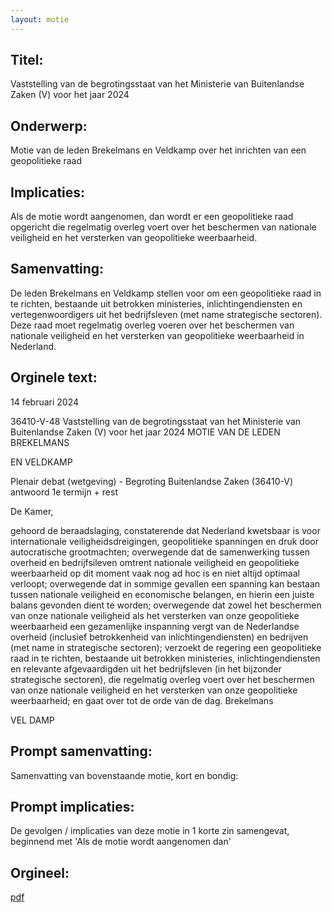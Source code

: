 ```yaml
---
layout: motie
---
```

## Titel:
Vaststelling van de begrotingsstaat van het Ministerie van Buitenlandse Zaken (V) voor het jaar 2024
## Onderwerp:
Motie van de leden Brekelmans en Veldkamp over het inrichten van een geopolitieke raad 
## Implicaties:
Als de motie wordt aangenomen, dan wordt er een geopolitieke raad opgericht die regelmatig overleg voert over het beschermen van nationale veiligheid en het versterken van geopolitieke weerbaarheid.
## Samenvatting:
De leden Brekelmans en Veldkamp stellen voor om een geopolitieke raad in te richten, bestaande uit betrokken ministeries, inlichtingendiensten en vertegenwoordigers uit het bedrijfsleven (met name strategische sectoren). Deze raad moet regelmatig overleg voeren over het beschermen van nationale veiligheid en het versterken van geopolitieke weerbaarheid in Nederland.
## Orginele text:


14 februari 2024

36410-V-48
Vaststelling van de begrotingsstaat van het Ministerie van Buitenlandse Zaken (V) voor het jaar 2024
MOTIE VAN DE LEDEN BREKELMANS

EN VELDKAMP

Plenair debat (wetgeving) - Begroting Buitenlandse Zaken (36410-V) antwoord 1e termijn + rest

De Kamer,

gehoord de beraadslaging,
constaterende dat Nederland kwetsbaar is voor internationale veiligheidsdreigingen, geopolitieke
spanningen en druk door autocratische grootmachten;
overwegende dat de samenwerking tussen overheid en bedrijfsileven omtrent nationale veiligheid en
geopolitieke weerbaarheid op dit moment vaak nog ad hoc is en niet altijd optimaal verloopt;
overwegende dat in sommige gevallen een spanning kan bestaan tussen nationale veiligheid en
economische belangen, en hierin een juiste balans gevonden dient te worden;
overwegende dat zowel het beschermen van onze nationale veiligheid als het versterken van onze
geopolitieke weerbaarheid een gezamenlijke inspanning vergt van de Nederlandse overheid (inclusief
betrokkenheid van inlichtingendiensten) en bedrijven (met name in strategische sectoren);
verzoekt de regering een geopolitieke raad in te richten, bestaande uit betrokken ministeries,
inlichtingendiensten en relevante afgevaardigden uit het bedrijfsleven (in het bijzonder strategische
sectoren), die regelmatig overleg voert over het beschermen van onze nationale veiligheid en het
versterken van onze geopolitieke weerbaarheid;
en gaat over tot de orde van de dag.
Brekelmans

VEL DAMP


## Prompt samenvatting:
Samenvatting van bovenstaande motie, kort en bondig:


## Prompt implicaties:
De gevolgen / implicaties van deze motie in 1 korte zin samengevat, beginnend met 'Als de motie wordt aangenomen dan' 

## Orgineel:
[pdf](https://gegevensmagazijn.tweedekamer.nl/OData/v4/2.0/Document(aebd59f2-a31f-4cb6-a1c3-a16a85bc59b1)/resource)
